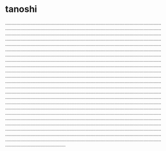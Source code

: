 # tanoshi

....................................................................................................................................................................................................................................................................................................................................................................................................................................................................................................................................................................................................................................................................................................................................................................................................................................................................................................................................................................................................................................................................................................................................................................................................................................................................................................................................................................................................................................................................................................................................................................................................................................................................................................................................................................................................................................................................................................................................................................................................................................................................................................................................................................................................................................................................................................................................................................................................................................................................................................................................................................................................................................................................................................................................................................................................................................................................................................................................................................................................................